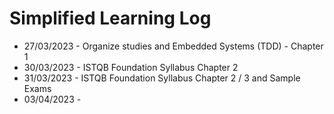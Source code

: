 # Simplified Learning Log

- 27/03/2023 - Organize studies and Embedded Systems (TDD) - Chapter 1
- 30/03/2023 - ISTQB Foundation Syllabus Chapter 2
- 31/03/2023 - ISTQB Foundation Syllabus Chapter 2 / 3 and Sample Exams
- 03/04/2023 - 
